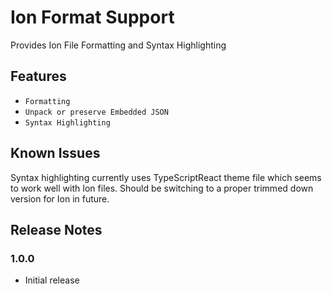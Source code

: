 # Ion Format Support

Provides Ion File Formatting and Syntax Highlighting

## Features

- `Formatting`
- `Unpack or preserve Embedded JSON`
- `Syntax Highlighting`

## Known Issues

Syntax highlighting currently uses TypeScriptReact theme file which seems to work well with Ion files. Should be switching to a proper trimmed down version for Ion in future.

## Release Notes

### 1.0.0

- Initial release
